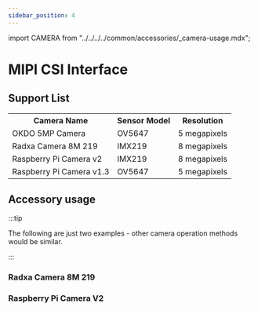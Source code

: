 ```yaml
---
sidebar_position: 4
---
```


import CAMERA from "../../../../common/accessories/\_camera-usage.mdx";

# MIPI CSI Interface

## Support List

<table>
  <tr>
    <th>Camera Name</th>
    <th>Sensor Model</th>
    <th>Resolution</th>
  </tr>
  <tr>
    <td>OKDO 5MP Camera</td>
    <td>OV5647</td>
    <td>5 megapixels</td>
  </tr>
  <tr>
    <td>Radxa Camera 8M 219</td>
    <td>IMX219</td>
    <td>8 megapixels</td>
  </tr>
  <tr>
    <td>Raspberry Pi Camera v2</td>
    <td>IMX219</td>
    <td>8 megapixels</td>
  </tr>
  <tr>
    <td>Raspberry Pi Camera v1.3</td>
    <td>OV5647</td>
    <td>5 megapixels</td>
  </tr>
</table>

## Accessory usage

:::tip

The following are just two examples - other camera operation methods would be similar.

:::

### Radxa Camera 8M 219

<CAMERA product="Radxa CM3 IO" camera_connection_img="/img/cm3/cm3-io-radxa-8m-219.webp" model="radxa-cm3-io" rsetup_path="../../radxa-os/rsetup#overlays" camera="Radxa Camera 8M 219" overlays_title="Enable Radxa Camera 8M 219 on CM3 IO v1.34+ CAM1" video_dev="/dev/video0" />

### Raspberry Pi Camera V2

<CAMERA product="Radxa CM3 IO" camera_connection_img="/img/cm3/cm3-io-rpi-cam-v2.webp" model="radxa-cm3-io" rsetup_path="../../radxa-os/rsetup#overlays" camera="Raspberry Pi Camera V2" overlays_title="Enable Raspberry Pi Camera v2 on CM3 IO v1.34+ CAM1" video_dev="/dev/video0" />
